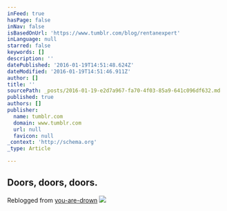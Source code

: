 ```yaml
---
inFeed: true
hasPage: false
inNav: false
isBasedOnUrl: 'https://www.tumblr.com/blog/rentanexpert'
inLanguage: null
starred: false
keywords: []
description: ''
datePublished: '2016-01-19T14:51:48.624Z'
dateModified: '2016-01-19T14:51:46.911Z'
author: []
title: ''
sourcePath: _posts/2016-01-19-e2d7a967-fa70-4f03-85a9-641c096df632.md
published: true
authors: []
publisher:
  name: tumblr.com
  domain: www.tumblr.com
  url: null
  favicon: null
_context: 'http://schema.org'
_type: Article

---
```

## **Doors, doors, doors.**

Reblogged from [you-are-drown][0]
![](https://45.media.tumblr.com/6f25dbad45e64c3ca5be466e64d58e9b/tumblr_np85yjiWOW1ux35pao1_400.gif)

[0]: http://you-are-drown.tumblr.com/post/120365312615